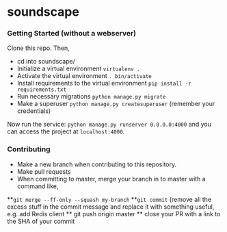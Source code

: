 # soundscape

### Getting Started (without a webserver)

Clone this repo. Then,

 - cd into soundscape/
 - Initialize a virtual environment `virtualenv .`
 - Activate the virtual environment `. bin/activate`
 - Install requirements to the virtual environment `pip install -r requirements.txt`
 - Run necessary migrations `python manage.py migrate`
 - Make a superuser `python manage.py createsuperuser` (remember your credentials)
 
 Now run the service: `python manage.py runserver 0.0.0.0:4000` and you can access the project at `localhost:4000`.


### Contributing

 - Make a new branch when contributing to this repository.
 - Make pull requests
 - When committing to master, merge your branch in to master with a command like,

 **`git merge --ff-only --squash my-branch`
 **`git commit` (remove all the excess stuff in the commit message and replace it with something useful,
 e.g. add Redis client
 ** git push origin master
 ** close your PR with a link to the SHA of your commit

